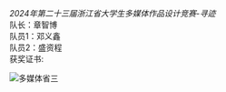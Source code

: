 *2024年第二十三届浙江省大学生多媒体作品设计竞赛-寻迹*  <br>
队长：章智博 <br>
队员1：邓义鑫 <br>
队员2：盛资程 <br>
获奖证书:

![多媒体省三](https://github.com/user-attachments/assets/f2d1e035-2c0b-4883-98db-f0724a0d96d6)

